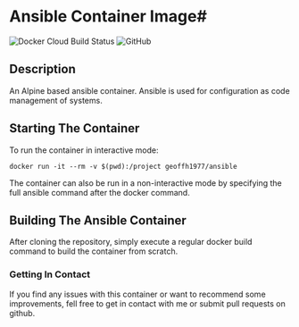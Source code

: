 # Ansible Container Image#

![Docker Cloud Build Status](https://img.shields.io/docker/cloud/build/geoffh1977/ansible.svg?style=plastic)
![GitHub](https://img.shields.io/github/license/geoffh1977/docker-ansible.svg?style=plastic)

## Description ##
An Alpine based ansible container. Ansible is used for configuration as code management of systems.

## Starting The Container ##
To run the container in interactive mode:

```
docker run -it --rm -v $(pwd):/project geoffh1977/ansible
```

The container can also be run in a non-interactive mode by specifying the full ansible command after the docker command.

## Building The Ansible Container ##
After cloning the repository, simply execute a regular docker build command to build the container from scratch.

### Getting In Contact ###
If you find any issues with this container or want to recommend some improvements, fell free to get in contact with me or submit pull requests on github.
